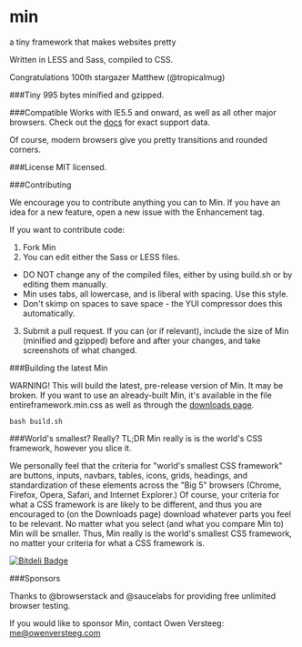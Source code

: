 min
===

a tiny framework that makes websites pretty

Written in LESS and Sass, compiled to CSS.

Congratulations 100th stargazer Matthew (@tropicalmug)

###Tiny
995 bytes minified and gzipped.

###Compatible
Works with IE5.5 and onward, as well as all other major browsers. Check out the [docs](http://minfwk.com/docs.html) for exact support data.

Of course, modern browsers give you pretty transitions and rounded corners.

###License
MIT licensed.

###Contributing

We encourage you to contribute anything you can to Min. If you have an idea for a new feature, open a new issue with the Enhancement tag.

If you want to contribute code:
1. Fork Min
2. You can edit either the Sass or LESS files. 
 - DO NOT change any of the compiled files, either by using build.sh or by editing them manually.
 - Min uses tabs, all lowercase, and is liberal with spacing. Use this style.
 - Don't skimp on spaces to save space - the YUI compressor does this automatically.
3. Submit a pull request. If you can (or if relevant), include the size of Min (minified and gzipped) before and after your changes, and take screenshots of what changed.

###Building the latest Min

WARNING! This will build the latest, pre-release version of Min. It may be broken. If you want to use an already-built Min, it's available in the file entireframework.min.css as well as through the [downloads page](http://minfwk.com/download.html).

    bash build.sh

###World's smallest? Really?
TL;DR Min really is is the world's CSS framework, however you slice it. 

We personally feel that the criteria for "world's smallest CSS framework" are buttons, inputs, navbars, tables, icons, grids, headings, and standardization of these elements across the "Big 5" browsers (Chrome, Firefox, Opera, Safari, and Internet Explorer.) Of course, your criteria for what a CSS framework is are likely to be different, and thus you are encouraged to (on the Downloads page) download whatever parts you feel to be relevant. No matter what you select (and what you compare Min to) Min will be smaller. Thus, Min really is the world's smallest CSS framework, no matter your criteria for what a CSS framework is.

[![Bitdeli Badge](https://d2weczhvl823v0.cloudfront.net/OwenVersteeg/min/trend.png)](https://bitdeli.com/free "Bitdeli Badge")

###Sponsors

Thanks to @browserstack and @saucelabs for providing free unlimited browser testing.

If you would like to sponsor Min, contact Owen Versteeg: me@owenversteeg.com
